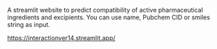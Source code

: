 A streamlit website to predict compatibility of active pharmaceutical ingredients and excipients. You can use name, Pubchem CID or smiles string as input.

https://interactionver14.streamlit.app/
